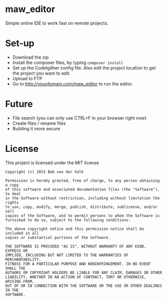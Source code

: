 # maw_editor
Simple online IDE to work fast on remote projects.

# Set-up
* Download the zip
* Install the composer files, by typing ```composer install```
* Set up the CodeIgither config file. Also edit the project location to get the project you want to edit.
* Upload to FTP
* Go to http://yourdomain.com/maw_editor to run the editor.
 
# Future
* File search (you can only use CTRL+F in your browser right now)
* Create files / rename files
* Building it more secure

# License
This project is licensed under the MIT license

    Copyright (c) 2015 Bob van der Valk
    
    Permission is hereby granted, free of charge, to any person obtaining a copy
    of this software and associated documentation files (the "Software"), to deal
    in the Software without restriction, including without limitation the rights
    to use, copy, modify, merge, publish, distribute, sublicense, and/or sell
    copies of the Software, and to permit persons to whom the Software is
    furnished to do so, subject to the following conditions:
    
    The above copyright notice and this permission notice shall be included in all
    copies or substantial portions of the Software.
    
    THE SOFTWARE IS PROVIDED "AS IS", WITHOUT WARRANTY OF ANY KIND, EXPRESS OR
    IMPLIED, INCLUDING BUT NOT LIMITED TO THE WARRANTIES OF MERCHANTABILITY,
    FITNESS FOR A PARTICULAR PURPOSE AND NONINFRINGEMENT. IN NO EVENT SHALL THE
    AUTHORS OR COPYRIGHT HOLDERS BE LIABLE FOR ANY CLAIM, DAMAGES OR OTHER
    LIABILITY, WHETHER IN AN ACTION OF CONTRACT, TORT OR OTHERWISE, ARISING FROM,
    OUT OF OR IN CONNECTION WITH THE SOFTWARE OR THE USE OR OTHER DEALINGS IN THE
    SOFTWARE. 
